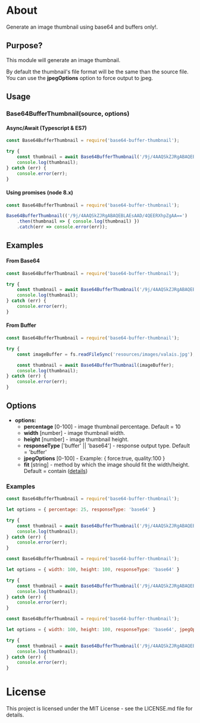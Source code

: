# About
Generate an image thumbnail using base64 and buffers only!.

## Purpose?
This module will generate an image thumbnail.

By default the thumbnail's file format will be the same than the source file. You can use the __jpegOptions__ option to force output to jpeg.

## Usage
### Base64BufferThumbnail(source, options)

#### Async/Await (Typescript & ES7)
```js
const Base64BufferThumbnail = require('base64-buffer-thumbnail');

try {
    const thumbnail = await Base64BufferThumbnail('/9j/4AAQSkZJRgABAQEBLAEsAAD/4QEERXhpZgAA==');
    console.log(thumbnail);
} catch (err) {
    console.error(err);
}
```

#### Using promises (node 8.x)
```js
const Base64BufferThumbnail = require('base64-buffer-thumbnail');

Base64BufferThumbnail(('/9j/4AAQSkZJRgABAQEBLAEsAAD/4QEERXhpZgAA==')
    .then(thumbnail => { console.log(thumbnail) })
    .catch(err => console.error(err));
```

## Examples

#### From Base64
```js
const Base64BufferThumbnail = require('base64-buffer-thumbnail');

try {
    const thumbnail = await Base64BufferThumbnail('/9j/4AAQSkZJRgABAQEBLAEsAAD/4QEERXhpZgAA==');
    console.log(thumbnail);
} catch (err) {
    console.error(err);
}
```

#### From Buffer
```js
const Base64BufferThumbnail = require('base64-buffer-thumbnail');

try {
    const imageBuffer = fs.readFileSync('resources/images/valais.jpg');

    const thumbnail = await Base64BufferThumbnail(imageBuffer);
    console.log(thumbnail);
} catch (err) {
    console.error(err);
}
```

## Options

- __options:__
  - __percentage__ [0-100] - image thumbnail percentage. Default = 10
  - __width__ [number] - image thumbnail width.
  - __height__ [number] - image thumbnail height.
  - __responseType__ ['buffer' || 'base64'] - response output type. Default = 'buffer'
  - __jpegOptions__ [0-100] - Example: { force:true, quality:100 }
  - __fit__ [string] - method by which the image should fit the width/height. Default = contain ([details](https://sharp.pixelplumbing.com/api-resize))

### Examples
```js
const Base64BufferThumbnail = require('base64-buffer-thumbnail');

let options = { percentage: 25, responseType: 'base64' }

try {
    const thumbnail = await Base64BufferThumbnail('/9j/4AAQSkZJRgABAQEBLAEsAAD/4QEERXhpZgAA==', options);
    console.log(thumbnail);
} catch (err) {
    console.error(err);
}
```

```js
const Base64BufferThumbnail = require('base64-buffer-thumbnail');

let options = { width: 100, height: 100, responseType: 'base64' }

try {
    const thumbnail = await Base64BufferThumbnail('/9j/4AAQSkZJRgABAQEBLAEsAAD/4QEERXhpZgAA==', options);
    console.log(thumbnail);
} catch (err) {
    console.error(err);
}
```

```js
const Base64BufferThumbnail = require('base64-buffer-thumbnail');

let options = { width: 100, height: 100, responseType: 'base64', jpegOptions: { force:true, quality:90 } }

try {
    const thumbnail = await Base64BufferThumbnail('/9j/4AAQSkZJRgABAQEBLAEsAAD/4QEERXhpZgAA==', options);
    console.log(thumbnail);
} catch (err) {
    console.error(err);
}
```

# License
This project is licensed under the MIT License - see the LICENSE.md file for details.
